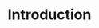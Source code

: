 ---
layout: chapter
title: Introduction
slides:

  - class: title-slide
    content: |

      ![Gather Workshops Logo]([[BASE_URL]]/theme/assets/images/gw_logo.png)

      # Building the Web
      _Create and publish your own web page_
  
    notes: |

      Welcome to Building the Web!

      This workshop is designed to introduce you to the basics of web development through a few short coding challenges.

      By the end of the workshop you will have coded and published your very own web page!




  - content: |

      ## Say hi to your mentors!

      Your mentors are here to help if you get stuck,
      and you can ask them (almost) anything!  

    notes: |

      Your mentors are super friendly, make sure to say hi.

      They actually get paid to do this stuff for a job, which is super cool.

      You can ask them for help with your code, ask them about their day job, or ask them what their favourite colour is.

      They're here to help, so ask them anything :)




  - content: |

      ## Introductions

      What is your:

      - Favourite thing?
      - Super power?
      - First name?
      {:.flex-list}


    notes: |

      Let's quickly go around the room and introduce ourselves.

      Tell us all one of your favourite things - favourite food, sport, hobby, animal, anything!

      If you could choose one super power, which would it be?

      Last of all, tell us your name.




  - content: |

      ## Schedule

      **How the Internet Works**
      **HTML and CSS Basics**

      _Morning Break_

      **Website Files**
      **Page Design and Layout**

      _Lunch Break_

      **Fancy Fonts and Gallery**
      **Go Live!**


    notes: |

      Today's workshop is arranged in six different sections.

      In the first part we will look at how the Internet works and what this means for us as coders, plus take a look at the basics of web code languages. 

      After morning tea we will start working on our own websites, so think about a topic! We'll look at the files that run a website and how to make them display what we want.

      After lunch we will add some fancy extras to our site, like some fancy fonts and an interactive gallery. Then we will publish our sites so we can share them with our friends.




  - content: |

      # What is the Internet?

      If a 5-year-old asked you "What is the Internet?"
      how would you answer?

    notes: |

      Before we start coding, let's have a think about what the Internet actually is.

      How would you explain it to a younger friend or family member?

      Could you exlain in just one sentence?




  - content: |

      ## Internet Brainstorm

      What do we use the Internet for?

      How do we access the Internet?

      Who pays for the Internet, and who gets paid?

    notes: |

      Maybe it would be easier to describe the Internet in smaller pieces. Have a go at answering these questions:

      - What do we use the Internet for?

      - How do we access the Internet?

      - Who pays for the Internet, and who gets paid?

      See if you can come up with at least one answer for each of the questions above.





  - content: |

      # The Internet <br>vs<br> The World Wide Web

      What's the difference?


    notes: |

      So, the next challenge is this: of the words you came up with, which ones relate to the Internet, and which ones relate to the World Wide Web?

      We quite often use the phrases _The Web_ and _The Internet_ to mean the same thing, but you may be surprised to learn that they are in fact quite different.

      Any idea what the difference might be?





  - content: |

      - ### The Internet
        A global system of interconnected computer networks.
        **The Internet is a network**
        **of computer networks.**
      

      - ### World Wide Web
        A system of interlinked documents, accessed via the Internet.
        **The Web is a network** 
        **of documents and media.**
      {:.flex-list}


    notes: |

      The Internet is what we use to access the World Wide Web.

      The World Wide Web is the content that we consume.

      When we create a website on the World Wide Web, we are contributing to the set of _interlinked documents_.

      When we access the Internet, we are making use of a worldwide network of _interlinked computers_.

      Can you identify which of your Internet-related words from earlier apply to the Internet, and which ones really apply to the World Wide Web?





  - content: |

      # Who owns it all?

      _Who owns the Internet?_<br>
      _And who owns the Web?_



    notes: |

      So who owns the Internet?

      And who owns the web?

      Telecom? The United States? Whoever invented it?




  - content: |

      ## Who owns the Internet?

      - Nobody
      - Lots of people

      <br>

      ## Who owns the World Wide Web?

      - Content Creators
      - You!



    notes: |

      Nobody can claim ownership of the Internet, but many people own parts of the system which make the Internet possible.

      The web is a set of documents, so nobody can claim ownership of the web either.

      You still own your own contribution though, right? 




  - content: |

      ### A web page is made of three main languages

      ![Venn diagram of HTML, CSS and JS all overlapping](assets/images/html-css-js.png)


    notes: |

      Websites are made of many languages, but your most basic web page, what you see in your browser, is made up of three programming languages.

      That's three different types of code, each with their own rules.

      They all work together to display what you see on the screen.





  - content: |

      ### **HTML** is the markup language

      ![Screenshot of Google with only HTML enabled](assets/images/google-html.png)


    notes: |

      HTML is used to define the content of a web page: the words, the pictures, the links.

      It does not define any sizes, colours or layout.

      HTML stand for HyperText Markup Language.

      This is a picture of what Google looks like when you see only the HTML - no CSS or Javascript.





  - content: |

      ### **CSS** is the style sheet language

      ![Screenshot of Google with both HTML and CSS enabled](assets/images/google-css.png)


    notes: |

      CSS is used to define the appearance of a web page: the colours, the sizes, the layout.

      It can be thought of as the _design language_.

      It tells our web browser how to display the HTML.

      CSS stands for _Cascading Style Sheets_.

      This is a picture of what Google looks like when you combine the HTML and CSS.





  - content: |

      ### **JavaScript** is the programming language

      ![Screenshot of Google with all of HTML, CSS, JS enabled](assets/images/google-javascript.png)


    notes: |

      JavaScript is used to define any interactivity on a web page: dropdowns, popups, anything that changes after the page is first loaded.

      It can be thought of as the _interaction language_.

      JavaScript is often known as JS for short, and is actually quite different from Java, which is another programming laguage with a similar name. Tricky!

      This is a picture of what Google looks like when you see all the HTML, CSS and JS working together.




  - content: |

      ## HTML + CSS + JS = Website!


    notes: |

      Every web site that we visit is made up of all these files.

      There are HTML files, CSS files, JavaScript files and also files in lots of other languages.

      Other programming languages are used for making more complex websites, with user accounts you can log in to, or shopping sites where you can buy things.





  - content: |

      ## Loading a Webpage

      ![Diagram of how a web page is served](assets/images/diagram-http.png)


    notes: |

      So how does our computer load a web page over the Internet?

      First of all the client, your computer, sends a URL request like "youtube.com" to your ISP (eg. Orcon, Spark or Vodafone).

      Your ISP sends a request to the Domain Name Server, which turns the URL into an IP Address.

      Using the IP Address, your ISP can find the actual server where the web page files are stored, and send them back to your computer. 

      All these separate parts are owned by different people.






  - content: |

      ## Kinda like telephones!

      The Internet can be compared to the telephone system:

      - Nobody owns the whole thing
      - Companies do control individual parts
      - Telephone numbers and IP addresses are unique
      - There is no central control room


    notes: |

      Telephone numbers, IP addresses and street addresses are all unique locations across the whole planet.
  
      If one person's telephone stops working, or one city's phone system stops working, or even a whole country, phones will continue to work.

      The Internet is the same. It is _decentralised_ which means that it has no central control room and it can still function as a whole if some parts stop working.





  - content: |

      ### An ISP can charge extra to allow access

      ### to your favourite website

      <br>

      e.g. Facebook, YouTube, Google


    notes: |

      What if the government or Spark decided you had to pay $10 for every YouTube video you watched?

      What if you had to pay an extra $50 a month for access to Facebook?

      Even though YouTube and Facebook themselves are free, it is possible for ISPs to know what data you are accessing from which websites, and charge you for that.




  - content: |

      ### A government can censor access to information

      e.g. North Korea and China

    notes: |

      Internet access is illegal in North Korea. Only a very few government officials have access to the Internet through a secret connection. The rest of the citizens only have access to the country's own intranet.

      This way, the government can control everything their citizens read on the Internet, and ensures that nothing is published which disagrees with the government.

      China controls all search engines to ensure that the citizens can find only the information they allow them to find.
   

   
  - content: |

      ### Chorus owns the Southern Cross Cable

      They could slow down international requests for other ISPs


    notes: |

      The Southern Cross Cable is our only connection to the outside world.

      It carries all our phone and internet communication.
  
    
  

  - content: |

      ## Your corner of the web

      By creating your own website, you are taking ownership of a small portion of the world wide web. 

      **It's all yours.**

      You can publish and share anything you like, go forth and create!


    notes: |

      Making our own website lets us shape the internet and share information with anyone in the world.

      What would you like to share? Have a think about it, because today you get to make a website about anything you like.

      Cats? Rugby? Surfing? Unicorns? Movies? Yourself? Anything goes. Have a think.
  

---